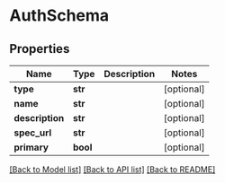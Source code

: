 # AuthSchema

## Properties
Name | Type | Description | Notes
------------ | ------------- | ------------- | -------------
**type** | **str** |  | [optional] 
**name** | **str** |  | [optional] 
**description** | **str** |  | [optional] 
**spec_url** | **str** |  | [optional] 
**primary** | **bool** |  | [optional] 

[[Back to Model list]](../README.md#documentation-for-models) [[Back to API list]](../README.md#documentation-for-api-endpoints) [[Back to README]](../README.md)

